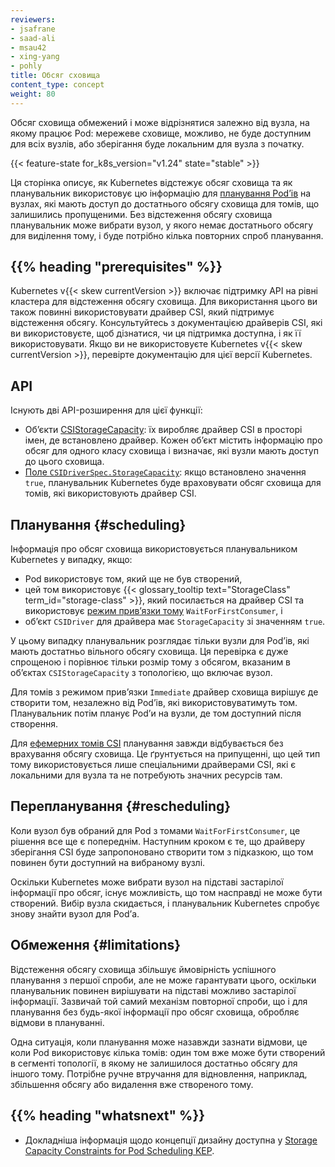 ```yaml
---
reviewers:
- jsafrane
- saad-ali
- msau42
- xing-yang
- pohly
title: Обсяг сховища
content_type: concept
weight: 80
---
```


<!-- overview -->

Обсяг сховища обмежений і може відрізнятися залежно від вузла, на якому працює Pod: мережеве сховище, можливо, не буде доступним для всіх вузлів, або зберігання буде локальним для вузла з початку.

{{< feature-state for_k8s_version="v1.24" state="stable" >}}

Ця сторінка описує, як Kubernetes відстежує обсяг сховища та як планувальник використовує цю інформацію для [планування Podʼів](/docs/concepts/scheduling-eviction/) на вузлах, які мають доступ до достатнього обсягу сховища для томів, що залишились пропущеними. Без відстеження обсягу сховища планувальник може вибрати вузол, у якого немає достатнього обсягу для виділення тому, і буде потрібно кілька повторних спроб планування.

## {{% heading "prerequisites" %}}

Kubernetes v{{< skew currentVersion >}} включає підтримку API на рівні кластера для відстеження обсягу сховища. Для використання цього ви також повинні використовувати драйвер CSI, який підтримує відстеження обсягу. Консультуйтесь з документацією драйверів CSI, які ви використовуєте, щоб дізнатися, чи ця підтримка доступна, і як її використовувати. Якщо ви не використовуєте Kubernetes v{{< skew currentVersion >}}, перевірте документацію для цієї версії Kubernetes.

<!-- body -->

## API

Існують дві API-розширення для цієї функції:

- Обʼєкти [CSIStorageCapacity](/docs/reference/kubernetes-api/config-and-storage-resources/csi-storage-capacity-v1/): їх виробляє драйвер CSI в просторі імен, де встановлено драйвер. Кожен обʼєкт містить інформацію про обсяг для одного класу сховища і визначає, які вузли мають доступ до цього сховища.
- [Поле `CSIDriverSpec.StorageCapacity`](/docs/reference/kubernetes-api/config-and-storage-resources/csi-driver-v1/#CSIDriverSpec): якщо встановлено значення `true`, планувальник Kubernetes буде враховувати обсяг сховища для томів, які використовують драйвер CSI.

## Планування {#scheduling}

Інформація про обсяг сховища використовується планувальником Kubernetes у випадку, якщо:

- Pod використовує том, який ще не був створений,
- цей том використовує {{< glossary_tooltip text="StorageClass" term_id="storage-class" >}}, який посилається на драйвер CSI та використовує [режим привʼязки тому](/docs/concepts/storage/storage-classes/#volume-binding-mode) `WaitForFirstConsumer`, і
- обʼєкт `CSIDriver` для драйвера має `StorageCapacity` зі значенням `true`.

У цьому випадку планувальник розглядає тільки вузли для Podʼів, які мають достатньо вільного обсягу сховища. Ця перевірка є дуже спрощеною і порівнює тільки розмір тому з обсягом, вказаним в обʼєктах `CSIStorageCapacity` з топологією, що включає вузол.

Для томів з режимом привʼязки `Immediate` драйвер сховища вирішує де створити том, незалежно від Podʼів, які використовуватимуть том. Планувальник потім планує Podʼи на вузли, де том доступний після створення.

Для [ефемерних томів CSI](/docs/concepts/storage/ephemeral-volumes/#csi-ephemeral-volumes) планування завжди відбувається без врахування обсягу сховища. Це ґрунтується на припущенні, що цей тип тому використовується лише спеціальними драйверами CSI, які є локальними для вузла та не потребують значних ресурсів там.

## Перепланування {#rescheduling}

Коли вузол був обраний для Pod з томами `WaitForFirstConsumer`, це рішення все ще є попереднім. Наступним кроком є те, що драйверу зберігання CSI буде запропоновано створити том з підказкою, що том повинен бути доступний на вибраному вузлі.

Оскільки Kubernetes може вибрати вузол на підставі застарілої інформації про обсяг, існує можливість, що том насправді не може бути створений. Вибір вузла скидається, і планувальник Kubernetes спробує знову знайти вузол для Podʼа.

## Обмеження {#limitations}

Відстеження обсягу сховища збільшує ймовірність успішного планування з першої спроби, але не може гарантувати цього, оскільки планувальник повинен вирішувати на підставі можливо застарілої інформації. Зазвичай той самий механізм повторної спроби, що і для планування без будь-якої інформації про обсяг сховища, обробляє відмови в плануванні.

Одна ситуація, коли планування може назавжди зазнати відмови, це коли Pod використовує кілька томів: один том вже може бути створений в сегменті топології, в якому не залишилося достатньо обсягу для іншого тому. Потрібне ручне втручання для відновлення, наприклад, збільшення обсягу або видалення вже створеного тому.

## {{% heading "whatsnext" %}}

- Докладніша інформація щодо концепції дизайну доступна у [Storage Capacity Constraints for Pod Scheduling KEP](https://github.com/kubernetes/enhancements/blob/master/keps/sig-storage/1472-storage-capacity-tracking/README.md).
